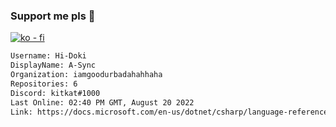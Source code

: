 ### Support me pls 🙏

[![ko - fi](https://ko-fi.com/img/githubbutton_sm.svg)](https://ko-fi.com/O5O4D6DP7)

  ```txt
  Username: Hi-Doki
  DisplayName: A-Sync
  Organization: iamgoodurbadahahhaha
  Repositories: 6
  Discord: kitkat#1000
  Last Online: 02:40 PM GMT, August 20 2022
  Link: https://docs.microsoft.com/en-us/dotnet/csharp/language-reference/keywords/async
  ```       